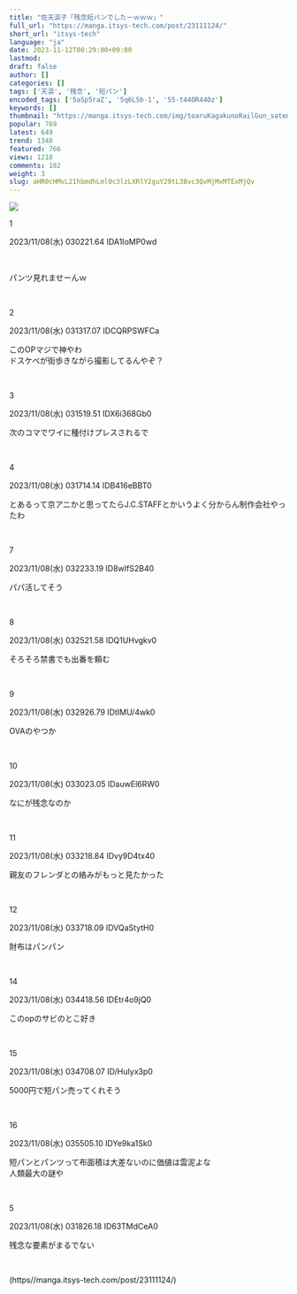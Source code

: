```yaml
---
title: "佐天涙子「残念短パンでしたーｗｗｗ」"
full_url: "https://manga.itsys-tech.com/post/23111124/"
short_url: "itsys-tech"
language: "ja"
date: 2023-11-12T00:29:00+09:00
lastmod: 
draft: false
author: []
categories: []
tags: ['天涙', '残念', '短パン']
encoded_tags: ['5aSp5raZ', '5q6L5b-1', '55-t44OR44Oz']
keywords: []
thumbnail: "https://manga.itsys-tech.com/img/toaruKagakunoRailGun_saten2.jpg"
popular: 769
latest: 649
trend: 1348
featured: 766
views: 1218
comments: 182
weight: 3
slug: aHR0cHMvL21hbmdhLml0c3lzLXRlY2guY29tL3Bvc3QvMjMxMTExMjQv
---
```


![](https://manga.itsys-tech.com/img/toaruKagakunoRailGun_saten2.jpg)

<div><p class='t_h'>1 <p>2023/11/08(水) 030221.64 IDA1IoMP0wd</p></p><br><blockquote class='imgur-embed-pub'></blockquote><p>パンツ見れませーんｗ</p><br><p class='t_h'>2 <p>2023/11/08(水) 031317.07 IDCQRPSWFCa</p></p><p class='t_b'>このOPマジで神やわ<br>ドスケベが街歩きながら撮影してるんやぞ？</p><br><p class='t_h'>3 <p>2023/11/08(水) 031519.51 IDX6i368Gb0</p></p><p class='t_b'>次のコマでワイに種付けプレスされるで</p><br><p class='t_h'>4 <p>2023/11/08(水) 031714.14 IDB416eBBT0</p></p><p class='t_b'>とあるって京アニかと思ってたらJ.C.STAFFとかいうよく分からん制作会社やったわ</p><br><p class='t_h'>7 <p>2023/11/08(水) 032233.19 ID8wIfS2B40</p></p><p class='t_b'>パパ活してそう</p><br><p class='t_h'>8 <p>2023/11/08(水) 032521.58 IDQ1UHvgkv0</p></p><p class='t_b'>そろそろ禁書でも出番を頼む</p><br><p class='t_h'>9 <p>2023/11/08(水) 032926.79 IDtIMU/4wk0</p></p><p class='t_b'>OVAのやつか</p><br><p class='t_h'>10 <p>2023/11/08(水) 033023.05 IDauwEl6RW0</p></p><p class='t_b'>なにが残念なのか</p><br><p class='t_h'>11 <p>2023/11/08(水) 033218.84 IDvy9D4tx40</p></p><p class='t_b'>親友のフレンダとの絡みがもっと見たかった</p><br><p class='t_h'>12 <p>2023/11/08(水) 033718.09 IDVQaStytH0</p></p><p class='t_b'>財布はパンパン</p><br><p class='t_h'>14 <p>2023/11/08(水) 034418.56 IDEtr4o9jQ0</p></p><p class='t_b'>このopのサビのとこ好き</p><br><p class='t_h'>15 <p>2023/11/08(水) 034708.07 ID/HuIyx3p0</p></p><p class='t_b'>5000円で短パン売ってくれそう</p><br><p class='t_h'>16 <p>2023/11/08(水) 035505.10 IDYe9ka1Sk0</p></p><p class='t_b'>短パンとパンツって布面積は大差ないのに価値は雲泥よな<br>人類最大の謎や</p><br><p class='t_h'>5 <p>2023/11/08(水) 031826.18 ID63TMdCeA0</p></p><p class='t_b'>残念な要素がまるでない</p><br></div>

(https//manga.itsys-tech.com/post/23111124/)
